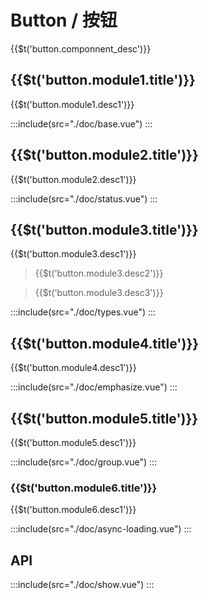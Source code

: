 <style lang="scss">
  .demo-button{
    .wt-btn + .wt-btn{
      margin-left: 10px;
    }
  }
  
  .demo-btn-group {
    text-align: left;
    display: flex;
    align-items: center;
    justify-content: space-around;
    .wt-btn + .wt-btn{
      margin-left: 0px;
    }
  }
  .demo-container{
    display:flex;
    align-items: center;
    justify-content: center;
    margin-bottom: 20px;
    &>*{
        margin-right: 30px;
        &:last-child{
            margin-right:0;
        }
    }
  }
  
</style>

# Button / 按钮

<span>{{$t('button.componnent_desc')}}</span>

## <span>{{$t('button.module1.title')}}</span>

<span>{{$t('button.module1.desc1')}}</span>

:::include(src="./doc/base.vue")
:::

## <span>{{$t('button.module2.title')}}</span>

<span>{{$t('button.module2.desc1')}}</span>

:::include(src="./doc/status.vue")
:::

## <span>{{$t('button.module3.title')}}</span>

<span>{{$t('button.module3.desc1')}}</span>

> <p>{{$t('button.module3.desc2')}}</p>

> <p>{{$t('button.module3.desc3')}}</p>

:::include(src="./doc/types.vue")
:::

## <span>{{$t('button.module4.title')}}</span>

<span>{{$t('button.module4.desc1')}}</span>

:::include(src="./doc/emphasize.vue")
:::

## <span>{{$t('button.module5.title')}}</span>

<span>{{$t('button.module5.desc1')}}</span>

:::include(src="./doc/group.vue")
:::

<!-- > 文字按钮的形式和链接的形式非常像但用法不同,请参考 [链接/Link <i class="wticon wticon-link-o"></i>](/components/link) -->

### <span>{{$t('button.module6.title')}}</span>

<span>{{$t('button.module6.desc1')}}</span>

:::include(src="./doc/async-loading.vue")
:::

## API

<api-doc name="Button" :doc="require('./api.json')"></api-doc>

:::include(src="./doc/show.vue")
:::
